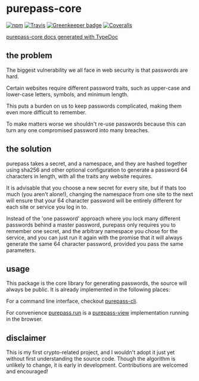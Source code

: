 # purepass-core

[![npm](https://img.shields.io/npm/v/purepass-core.svg)](https://npmjs.com/package/purepass-core)
[![Travis](https://img.shields.io/travis/purepass/purepass-core.svg)](https://travis-ci.org/purepass/purepass-core)
[![Greenkeeper badge](https://badges.greenkeeper.io/purepass/purepass-core.svg)](https://greenkeeper.io/)
[![Coveralls](https://img.shields.io/coveralls/purepass/purepass-core.svg)](https://coveralls.io/github/purepass/purepass-core)

[purepass-core docs generated with TypeDoc](https://purepass.github.io/purepass-core/)


## the problem
The biggest vulnerability we all face in web security is that passwords are hard.

Certain websites require different password traits, such as upper-case and lower-case letters, symbols, and minimum length.

This puts a burden on us to keep passwords complicated, making them even more difficult to remember.

To make matters worse we shouldn't re-use passwords because this can turn any one compromised password into many breaches.

## the solution

purepass takes a secret, and a namespace, and they are hashed together using sha256 and other optional configuration to generate a password 64 characters in length, with all the traits any website requires.

It is advisable that you choose a new secret for every site, but if thats too much (you aren't alone!), changing the namespace from one site to the next will ensure that your 64 character password will be entirely different for each site or service you log in to.

Instead of the 'one password' approach where you lock many different passwords behind a master password, purepass only requires you to remember one secret, and the arbitrary namespace you chose for the service, and you can just run it again with the promise that it will always generate the same 64 character password, provided you pass the same parameters.

## usage

This package is the core library for generating passwords, the source will always be public. It is already implemented in the following places:

For a command line interface, checkout [purepass-cli](https://github.com/purepass/purepass-cli).

For convenience [purepass.run](https://purepass.run) is a [purepass-view](https://github.com/purepass/purepass-view) implementation running in the browser.


## disclaimer

This is my first crypto-related project, and I wouldn't adopt it just yet without first understanding the source code. Though the algorithm is unlikely to change, it is early in development. Contributions are welcomed and encouraged!
